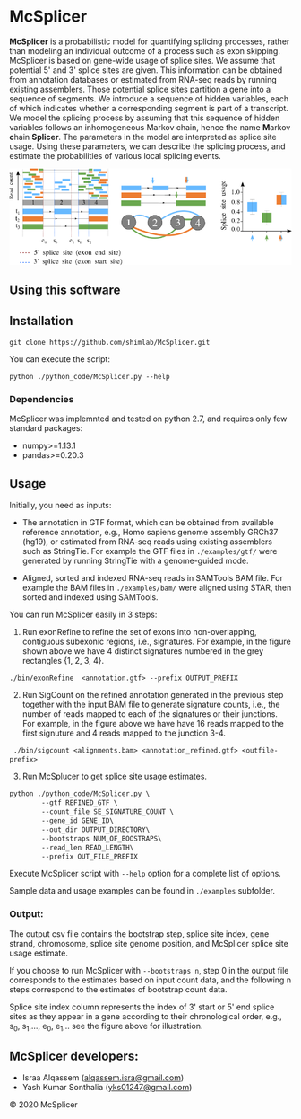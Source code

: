 McSplicer
=========
**McSplicer** is a probabilistic model for quantifying splicing processes, rather than modeling an individual outcome of a process such as exon skipping. McSplicer is based on gene-wide usage of splice sites. We assume that potential 5' and 3' splice sites are given. This information can be obtained from annotation databases or estimated from RNA-seq reads by running existing assemblers.  Those potential splice sites partition a gene into a sequence of segments. We introduce a sequence of hidden variables, each of which indicates whether a corresponding segment is part of a transcript. We model the splicing process by assuming that this sequence of hidden variables follows an inhomogeneous Markov chain, hence the name **M**arkov **c**hain **Splicer**. The parameters in the model are interpreted as splice site usage. Using these parameters, we can describe the splicing process, and estimate the probabilities of various local splicing events.


   ![McSplicer](https://github.com/canzarlab/McSplicer/blob/master/Figures/McSplicer_summary.png) 



Using this software
-------------------

## Installation<a name="installation"></a>

```shell
git clone https://github.com/shimlab/McSplicer.git
```

You can execute the script:

```shell
python ./python_code/McSplicer.py --help
```


### Dependencies<a name="dependencies"></a>

McSplicer was implemnted and tested on python 2.7, and requires only few standard packages:
- numpy>=1.13.1
- pandas>=0.20.3

## Usage <a name="usage"></a>

Initially, you need as inputs:
* The annotation in GTF format, which can be obtained from available reference annotation, e.g., Homo sapiens genome assembly GRCh37 (hg19), or estimated from RNA-seq reads using existing assemblers such as StringTie. For example the GTF files in `./examples/gtf/` were generated by running StringTie with a genome-guided mode.

* Aligned, sorted and indexed RNA-seq reads in SAMTools BAM file. For example the BAM files in `./examples/bam/` were aligned using STAR, then sorted and indexed using SAMTools.

You can run McSplicer easily in 3 steps:

1. Run exonRefine to refine the set of exons into non-overlapping, contiguous subexonic regions, i.e., signatures. For example, in the figure shown above we have 4 distinct signatures numbered in the grey rectangles {1, 2, 3, 4}.

```shell
./bin/exonRefine  <annotation.gtf> --prefix OUTPUT_PREFIX
```
 
2. Run SigCount on the refined annotation generated in the previous step together with the input BAM file to generate signature counts, i.e., the number of reads mapped to each of the signatures or their junctions. For example, in the figure above we have have 16 reads mapped to the first signuture and 4 reads mapped to the junction 3-4.


```shell
 ./bin/sigcount <alignments.bam> <annotation_refined.gtf> <outfile-prefix>
```
 
		
3. Run McSplucer to get splice site usage estimates. 
```shell
python ./python_code/McSplicer.py \
		--gtf REFINED_GTF \
		--count_file SE_SIGNATURE_COUNT \
		--gene_id GENE_ID\
		--out_dir OUTPUT_DIRECTORY\
		--bootstraps NUM_OF_BOOSTRAPS\
		--read_len READ_LENGTH\
		--prefix OUT_FILE_PREFIX

  ```
  
  Execute McSplicer script with `--help` option for a complete list of options.  

Sample data and usage examples can be found in `./examples` subfolder.

### Output: ###

The output csv file contains the bootstrap step, splice site index, gene strand, chromosome, splice site genome position, and McSplicer splice site usage estimate.
 
 If you choose to run McSplicer with ```--bootstraps n```, step 0 in the output file corresponds to the estimates based on input count data, and the following n steps correspond to the estimates of bootstrap count data.
 
 Splice site index column represents the index of 3' start or 5' end splice sites as they appear in a gene according to their chronological order, e.g., s<sub>0</sub>, s<sub>1</sub>,..., e<sub>0</sub>, e<sub>1</sub>,.. see the figure above for illustration.


McSplicer developers:
----------------------------
* Israa Alqassem (alqassem.isra@gmail.com)
* Yash Kumar Sonthalia (yks01247@gmail.com)


&copy; 2020 McSplicer





